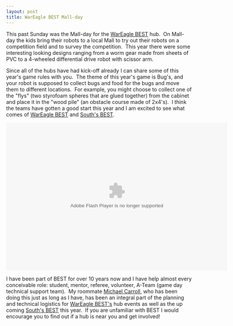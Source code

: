 ```yaml
---
layout: post
title: WarEagle BEST Mall-day
---
```

This past Sunday was the Mall-day for the [WarEagle BEST](http://www.wareaglebest.org/) hub.  On Mall-day the kids bring their robots to a local Mall to try out their robots on a competition field and to survey the competition.  This year there were some interesting looking designs ranging from a worm gear made from sheets of PVC to a 4-wheeled differential drive robot with scissor arm.

Since all of the hubs have had kick-off already I can share some of this year's game rules with you.  The theme of this year's game is Bug's, and your robot is supposed to collect bugs and food for the bugs and move them to different locations.  For example, you might choose to collect one of the "flys" (two styrofoam spheres that are glued together) from the cabinet and place it in the "wood pile" (an obstacle course made of 2x4's).  I think the teams have gotten a good start this year and I am excited to see what comes of [WarEagle BEST](http://www.wareaglebest.org/) and [South's BEST](http://www.southsbest.org/site/).


<embed type="application/x-shockwave-flash" src="https://photos.gstatic.com/media/slideshow.swf" width="600" height="400" flashvars="host=picasaweb.google.com&amp;hl=en_US&amp;feat=flashalbum&amp;RGB=0x000000&amp;feed=https%3A%2F%2Fpicasaweb.google.com%2Fdata%2Ffeed%2Fapi%2Fuser%2F104883619408675201853%2Falbumid%2F5657205434666782449%3Falt%3Drss%26kind%3Dphoto%26hl%3Den_US" pluginspage="http://www.macromedia.com/go/getflashplayer"></embed>


I have been part of BEST for over 10 years now and I have help almost every conceivable role: student, mentor, referee, volunteer, A-Team (game day technical support team).  My roommate <a href="http://mjcarroll.net/">Michael Carroll</a>, who has been doing this just as long as I have, has been an integral part of the planning and technical logistics for <a href="http://www.wareaglebest.org/">WarEagle BEST's</a> hub events as well as the up coming <a href="http://www.southsbest.org/site/">South's BEST</a> this year.  If you are unfamiliar with BEST I would encourage you to find out if a hub is near you and get involved!
